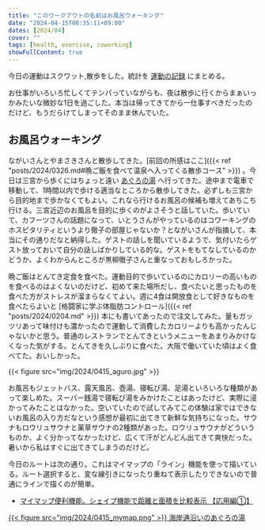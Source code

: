 ```yaml
---
title: "このワークアウトの名前はお風呂ウォーキング"
date: "2024-04-15T08:35:11+09:00"
dates: [2024/04]
cover: ""
tags: [health, exercise, coworking]
showFullContent: true
---
```


今日の運動はスクワット,散歩をした。統計を [運動の記録](https://docs.google.com/spreadsheets/d/1bg85QtM-LciUgey8I79uI7vW2PEwsP6TVdeIRVkACBg/edit?usp=sharing) にまとめる。

お仕事がいろいろ忙しくてテンパっていながらも、夜は散歩に行くからまぁいっかみたいな微妙な1日を過ごした。本当は帰ってきてから一仕事すべきだったのだけど、もうだらけてしまってそのまま休んでいた。

## お風呂ウォーキング

ながいさんとやまさきさんと散歩してきた。[前回の所感はここ]({{< ref "posts/2024/0326.md#晩ご飯を食べて温泉へ入ってくる散歩コース" >}}) 。今日は三宮から歩くにはちょっと遠い [あぐろの湯](https://aguro-no-yu.com/) へ行ってきた。途中まで電車で移動して、1時間以内で歩ける適当なところから散歩してきた。必ずしも三宮から目的地まで歩かなくてもよい。これなら行けるお風呂の候補も増えてあちこち行ける。三宮近辺のお風呂を目的に歩くのがよさそうと話していた。歩いていて、カフーツさんの話題になって、いとうさんがやっているのはコワーキングのホスピタリティというより徹子の部屋じゃないか？とながいさんが指摘して、本当にその通りだなと納得した。ゲストの話しを聞いているようで、気付いたらゲスト放っておいて自分の話しばかりしている的な。ゲストをもてなしているのかどうか、よくわからんところが黒柳徹子さんと重なっておもしろかった。

晩ご飯はとんてき定食を食べた。運動目的で歩いているのにカロリーの高いものを食べるのはよくないのだけど、初めて来た場所だし、食べたいと思ったものを食べた方がストレスが溜まらなくてよい。週に4食は開放食として好きなものを食べたらよいと [格闘家に学ぶ体脂肪コントロール]({{< ref "posts/2024/0204.md" >}}) 本にも書いてあったので注文してみた。量もガッツリあって味付けも濃かったので運動して消費したカロリーよりも高かったんじゃないかと思う。普通のレストランでとんてきというメニューをあまりみかけなくなった気がする。とんてきを久しぶりに食べた。大阪で働いていた頃はよく食べてた。おいしかった。

{{< figure src="img/2024/0415_aguro.jpg" >}}

お風呂もジェットバス、露天風呂、壺湯、寝転び湯、足湯といろいろな種類があって楽しめた。スーパー銭湯で寝転び湯をみかけたことはあったけど、実際に浸かってみたことはなかった。空いていたので試してみてこの体験は家ではできないお風呂の入り方だなという感想が最初に出てきて新鮮な気持ちになった。サウナもロウリュサウナと薬草サウナの2種類があった。ロウリュサウナがどういうものか、よく分かってなかったけど、広くて汗がどんどん出てきて爽快だった。暑いから私はすぐに出てきてしまうのだけど。

今日のルートは次の通り。これはマイマップの「ライン」機能を使って描いている。ルート選択すると、変な線引きになったり重ねて表示したりできないので普通にラインで描くのが簡単。

* [マイマップ便利機能。シェイプ機能で距離と面積を比較表示 【応用編①】](https://100kado.net/google-my-maps-lines-and-shapes)

<a href="https://www.google.com/maps/d/edit?mid=1-CinjerzC80BPVncPF6vX7V_T5T4Mf0&usp=sharing">
{{< figure src="img/2024/0415_mymap.png" >}}
海岸通沿いのあぐろの湯
</a>

